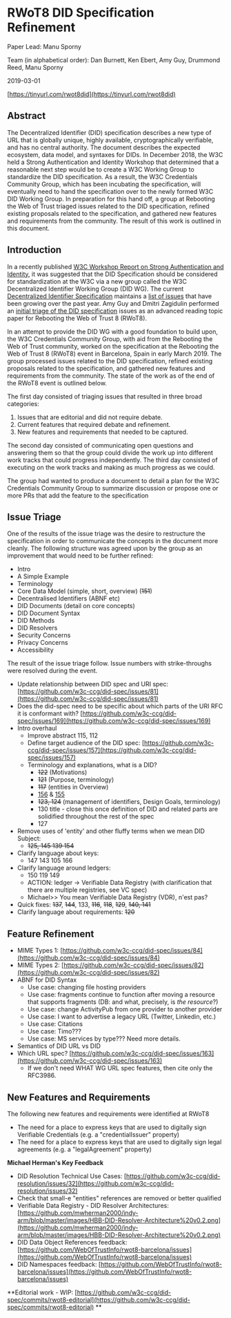 # RWoT8 DID Specification Refinement

Paper Lead: Manu Sporny

Team (in alphabetical order): Dan Burnett, Ken Ebert, Amy Guy, Drummond Reed, Manu Sporny

2019-03-01

[https://tinyurl.com/rwot8did](https://tinyurl.com/rwot8did) 


## Abstract

The Decentralized Identifier (DID) specification describes a new type of URL that is globally unique, highly available, cryptographically verifiable, and has no central authority. The document describes the expected ecosystem, data model, and syntaxes for DIDs. In December 2018, the W3C held a Strong Authentication and Identity Workshop that determined that a reasonable next step would be to create a W3C Working Group to standardize the DID specification. As a result, the W3C Credentials Community Group, which has been incubating the specification, will eventually need to hand the specification over to the newly formed W3C DID Working Group. In preparation for this hand off, a group at Rebooting the Web of Trust triaged issues related to the DID specification, refined existing proposals related to the specification, and gathered new features and requirements from the community. The result of this work is outlined in this document.


## Introduction

In a recently published [W3C Workshop Report on Strong Authentication and Identity](https://github.com/WebOfTrustInfo/rwot8-barcelona/blob/master/topics-and-advance-readings/w3c-identity-workshop-report.md), it was suggested that the DID Specification should be considered for standardization at the W3C via a new group called the W3C Decentralized Identifier Working Group (DID WG). The current [Decentralized Identifier Specification](https://w3c-ccg.github.io/did-spec/) maintains a [list of issues](https://github.com/w3c-ccg/did-spec/issues/) that have been growing over the past year. Amy Guy and Dmitri Zagidulin performed an [initial triage of the DID specification](https://github.com/WebOfTrustInfo/rwot8-barcelona/blob/master/topics-and-advance-readings/did-spec-current-status.md) issues as an advanced reading topic paper for Rebooting the Web of Trust 8 (RWoT8).

In an attempt to provide the DID WG with a good foundation to build upon, the W3C Credentials Community Group, with aid from the Rebooting the Web of Trust community, worked on the specification at the Rebooting the Web of Trust 8 (RWoT8) event in Barcelona, Spain in early March 2019. The group processed issues related to the DID specification, refined existing proposals related to the specification, and gathered new features and requirements from the community. The state of the work as of the end of the RWoT8 event is outlined below.

The first day consisted of triaging issues that resulted in three broad categories:



1. Issues that are editorial and did not require debate.
2. Current features that required debate and refinement.
3. New features and requirements that needed to be captured.

The second day consisted of communicating open questions and answering them so that the group could divide the work up into different work tracks that could progress independently. The third day consisted of executing on the work tracks and making as much progress as we could.

The group had wanted to produce a document to detail a plan for the W3C Credentials Community Group to  summarize discussion or propose one or more PRs that add the feature to the specification


## Issue Triage

One of the results of the issue triage was the desire to restructure the specification in order to communicate the concepts in the document more cleanly. The following structure was agreed upon by the group as an improvement that would need to be further refined:



*   Intro
*   A Simple Example
*   Terminology
*   Core Data Model (simple, short, overview) (~~151~~)
*   Decentralised Identifiers (ABNF etc)
*   DID Documents (detail on core concepts)
*   DID Document Syntax
*   DID Methods
*   DID Resolvers
*   Security Concerns
*   Privacy Concerns
*   Accessibility

The result of the issue triage follow. Issue numbers with strike-throughs were resolved during the event. 



*   Update relationship between DID spec and URI spec: [https://github.com/w3c-ccg/did-spec/issues/81](https://github.com/w3c-ccg/did-spec/issues/81)
*   Does the did-spec need to be specific about which parts of the URI RFC it is conformant with? [https://github.com/w3c-ccg/did-spec/issues/169](https://github.com/w3c-ccg/did-spec/issues/169)
*   Intro overhaul
    *   Improve abstract 115, 112
    *   Define target audience of the DID spec: [https://github.com/w3c-ccg/did-spec/issues/157](https://github.com/w3c-ccg/did-spec/issues/157)
    *   Terminology and explanations, what is a DID?
        *   ~~122~~ (Motivations)
        *   ~~121~~ (Purpose, terminology)
        *   ~~117~~ (entities in Overview)
        *   [156](https://github.com/w3c-ccg/did-spec/issues/156) & [155](https://github.com/w3c-ccg/did-spec/issues/155)
        *   ~~123, 124~~ (management of identifiers, Design Goals, terminology)
        *   130 title - close this once definition of DID and related parts are solidified throughout the rest of the spec
        *   127
*   Remove uses of 'entity' and other fluffy terms when we mean DID Subject:
    *   ~~125, 145 139 154~~
*   Clarify language about keys:
    *   147 143 105 166
*   Clarify language around ledgers:
    *   150 119 149
    *   ACTION: ledger -> Verifiable Data Registry (with clarification that there are multiple registries, see VC spec)  
    *   Michael>> You mean Verifiable Data Registry (VDR), n'est pas?
*   Quick fixes: ~~137~~, ~~144~~, 133, ~~116~~, ~~118~~, ~~129~~, ~~140, 141~~
*   Clarify language about requirements: ~~120~~


## Feature Refinement



*   MIME Types 1: [https://github.com/w3c-ccg/did-spec/issues/84](https://github.com/w3c-ccg/did-spec/issues/84)
*   MIME Types 2: [https://github.com/w3c-ccg/did-spec/issues/82](https://github.com/w3c-ccg/did-spec/issues/82)
*   ABNF for DID Syntax
    *   Use case: changing file hosting providers
    *   Use case: fragments continue to function after moving a resource that supports fragments (DB:  and what, precisely, is _the resource_?)
    *   Use case: change ActivityPub from one provider to another provider
    *   Use case: I want to advertise a legacy URL (Twitter, Linkedin, etc.)
    *   Use case: Citations
    *   Use case: Timo???
    *   Use case: MS services by type??? Need more details.
*   Semantics of DID URL vs DID
*   Which URL spec? [https://github.com/w3c-ccg/did-spec/issues/163](https://github.com/w3c-ccg/did-spec/issues/163)
    *   If we don't need WHAT WG URL spec features, then cite only the RFC3986.


## New Features and Requirements

The following new features and requirements were identified at RWoT8



*   The need for a place to express keys that are used to digitally sign Verifiable Credentials (e.g. a "credentialIssuer" property)
*   The need for a place to express keys that are used to digitally sign legal agreements (e.g. a "legalAgreement" property)


**Michael Herman's Key Feedback**



*   DID Resolution Technical Use Cases: [https://github.com/w3c-ccg/did-resolution/issues/32](https://github.com/w3c-ccg/did-resolution/issues/32)
*   Check that small-e "entities" references are removed or better qualified
*   Verifiable Data Registry - DID Resolver Architectures: [https://github.com/mwherman2000/indy-arm/blob/master/images/HBB-DID-Resolver-Architecture%20v0.2.png](https://github.com/mwherman2000/indy-arm/blob/master/images/HBB-DID-Resolver-Architecture%20v0.2.png)
*   DID Data Object References feedback: [https://github.com/WebOfTrustInfo/rwot8-barcelona/issues](https://github.com/WebOfTrustInfo/rwot8-barcelona/issues)
*   DID Namespaces feedback: [https://github.com/WebOfTrustInfo/rwot8-barcelona/issues](https://github.com/WebOfTrustInfo/rwot8-barcelona/issues)

**Editorial work - WIP: [https://github.com/w3c-ccg/did-spec/commits/rwot8-editorial](https://github.com/w3c-ccg/did-spec/commits/rwot8-editorial) **

